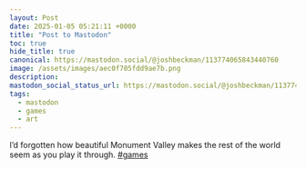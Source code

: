 ```yaml
---
layout: Post
date: 2025-01-05 05:21:11 +0000
title: "Post to Mastodon"
toc: true
hide_title: true
canonical: https://mastodon.social/@joshbeckman/113774065843440760
image: /assets/images/aec0f705fdd9ae7b.png
description: 
mastodon_social_status_url: https://mastodon.social/@joshbeckman/113774065843440760
tags:
  - mastodon
  - games
  - art
---
```


<p>I’d forgotten how beautiful Monument Valley makes the rest of the world seem as you play it through. <a href="https://mastodon.social/tags/games" class="mention hashtag" rel="tag">#<span>games</span></a></p>

